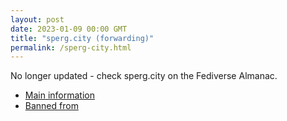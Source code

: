 ```yaml
---
layout: post
date: 2023-01-09 00:00 GMT
title: "sperg.city (forwarding)"
permalink: /sperg-city.html
---
```


No longer updated - check sperg.city on the Fediverse Almanac.

* [Main information](https://www.fediversealmanac.com/api/v1/instances/sperg.city)
* [Banned from](https://www.fediversealmanac.com/api/v1/instances/sperg.city/banned_from)

